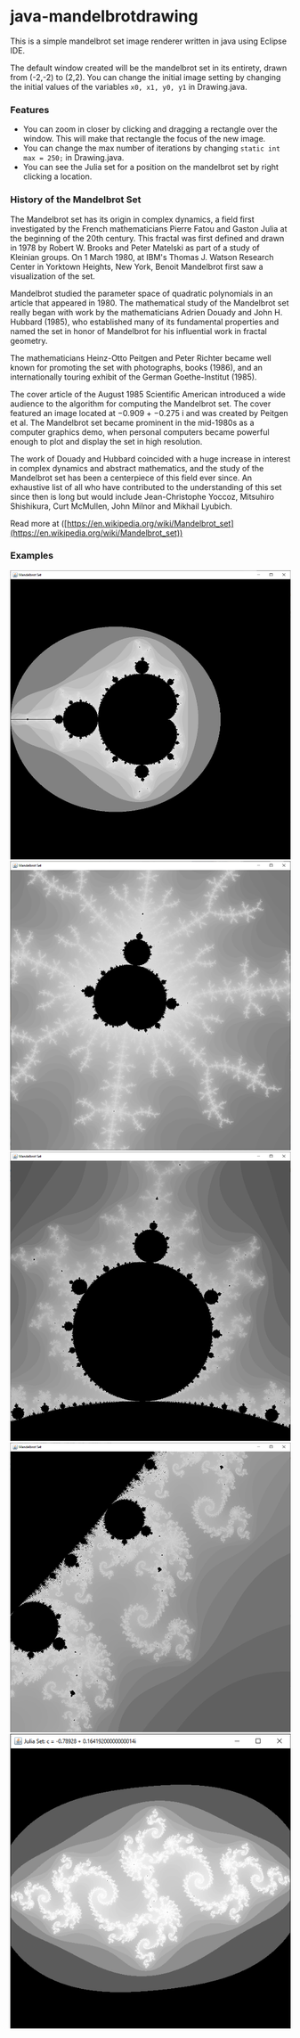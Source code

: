 # java-mandelbrotdrawing
This is a simple mandelbrot set image renderer written in java using Eclipse IDE. 

The default window created will be the mandelbrot set in its entirety, drawn from (-2,-2) to (2,2). You can change the initial image setting by changing the initial values of the variables `x0, x1, y0, y1` in Drawing.java.

### Features
* You can zoom in closer by clicking and dragging a rectangle over the window. This will make that rectangle the focus of the new image.
* You can change the max number of iterations by changing `static int max = 250;` in Drawing.java.
* You can see the Julia set for a position on the mandelbrot set by right clicking a location.

### History of the Mandelbrot Set 
The Mandelbrot set has its origin in complex dynamics, a field first investigated by the French mathematicians Pierre Fatou and Gaston Julia at the beginning of the 20th century. This fractal was first defined and drawn in 1978 by Robert W. Brooks and Peter Matelski as part of a study of Kleinian groups. On 1 March 1980, at IBM's Thomas J. Watson Research Center in Yorktown Heights, New York, Benoit Mandelbrot first saw a visualization of the set.

Mandelbrot studied the parameter space of quadratic polynomials in an article that appeared in 1980. The mathematical study of the Mandelbrot set really began with work by the mathematicians Adrien Douady and John H. Hubbard (1985), who established many of its fundamental properties and named the set in honor of Mandelbrot for his influential work in fractal geometry.

The mathematicians Heinz-Otto Peitgen and Peter Richter became well known for promoting the set with photographs, books (1986), and an internationally touring exhibit of the German Goethe-Institut (1985).

The cover article of the August 1985 Scientific American introduced a wide audience to the algorithm for computing the Mandelbrot set. The cover featured an image located at −0.909 + −0.275 i and was created by Peitgen et al. The Mandelbrot set became prominent in the mid-1980s as a computer graphics demo, when personal computers became powerful enough to plot and display the set in high resolution.

The work of Douady and Hubbard coincided with a huge increase in interest in complex dynamics and abstract mathematics, and the study of the Mandelbrot set has been a centerpiece of this field ever since. An exhaustive list of all who have contributed to the understanding of this set since then is long but would include Jean-Christophe Yoccoz, Mitsuhiro Shishikura, Curt McMullen, John Milnor and Mikhail Lyubich.

Read more at ([https://en.wikipedia.org/wiki/Mandelbrot_set](https://en.wikipedia.org/wiki/Mandelbrot_set))

### Examples
<img src="./mandelbrot-whole.png">
<img src="./mandelbrot-zoom-1.png">
<img src="./mandelbrot-zoom-2.png">
<img src="./mandelbrot-zoom-3.png">
<img src="./julia-1.png">

